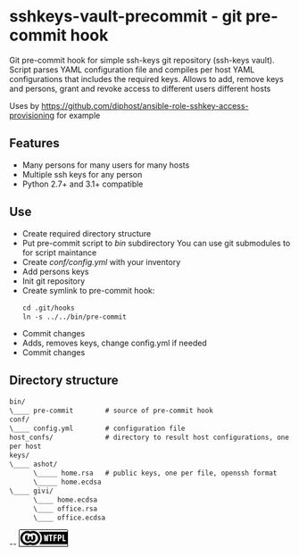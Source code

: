 sshkeys-vault-precommit - git pre-commit hook
=============================================

Git pre-commit hook for simple ssh-keys git repository (ssh-keys vault).
Script parses YAML configuration file and compiles per host YAML configurations that includes the required keys.
Allows to add, remove keys and persons, grant and revoke access to different users different hosts

Uses by https://github.com/diphost/ansible-role-sshkey-access-provisioning for example

Features
--------

* Many persons for many users for many hosts
* Multiple ssh keys for any person
* Python 2.7+ and 3.1+ compatible


Use
---

* Create required directory structure
* Put pre-commit script to _bin_ subdirectory
  You can use git submodules to for script maintance
* Create _conf/config.yml_ with your inventory
* Add persons keys
* Init git repository
* Create symlink to pre-commit hook:
  ```shell
  cd .git/hooks
  ln -s ../../bin/pre-commit
  ```
* Commit changes
* Adds, removes keys, change config.yml if needed
* Commit changes

Directory structure
-------------------

```
bin/
\____ pre-commit        # source of pre-commit hook
conf/
\____ config.yml        # configuration file
host_confs/             # directory to result host configurations, one per host
keys/
\____ ashot/
      \_____ home.rsa   # public keys, one per file, openssh format
      \_____ home.ecdsa
\____ givi/
      \____ home.ecdsa
      \____ office.rsa
      \____ office.ecdsa
```

--
[![LICENSE WTFPL](wtfpl-badge-1.png)](LICENSE)

